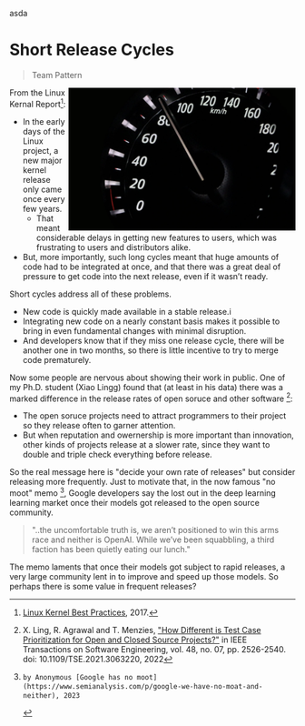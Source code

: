 asda

# Short Release Cycles
> Team Pattern

<img width=400 align=right 
src="releaseOfren.png">

From the Linux Kernal Report[^kernel]:

- In the early days of the Linux project, a new major kernel release
only came once every few years. 
  - That meant considerable delays in
getting new features to users, which was frustrating to users and
distributors alike. 
- But, more importantly, such long cycles meant
that huge amounts of code had to be integrated at once, and that
there was a great deal of pressure to get code into the next release,
even if it wasn’t ready.

Short cycles address all of these problems. 
- New code is quickly
made available in a stable release.i
- Integrating new code on a nearly
constant basis makes it possible to bring in even fundamental changes
with minimal disruption. 
- And developers know that if they miss one
release cycle, there will be another one in two months, so there
is little incentive to try to merge code prematurely.

Now some people are nervous about showing their work in public.
One of my Ph.D. student (Xiao Lingg) found that (at least in his data)
there was a marked difference in the release rates of open soruce
and other software [^xiao]:
- The open soruce projects need to attract programmers to their project
  so they release often to garner attention.
- But when reputation and owernership is more important than innovation,
  other kinds of projects release at a slower rate, since they want to
  double and triple check everything before release.

So the real message here is "decide your own rate of releases" but consider
releasing more frequently. Just to motivate that, in the now famous 
"no moot" memo [^moot], Google developers say the   lost out in the
deep learning
learning market once their models got released to the open source community.

> "..the uncomfortable truth is, we aren’t positioned to win this
arms race and neither is OpenAI. While we’ve been squabbling, a
third faction has been quietly eating our lunch."

The memo laments that once their models got subject to rapid releases,
a very large community lent in to improve and speed up those models. So
perhaps there is some value in frequent releases?


[^kernel]: [Linux Kernel Best Practices](https://go.pardot.com/l/6342/2017-10-24/3xr3f2/6342/188781/Publication_LinuxKernelReport_2017.pdf), 2017.
[^moot]:    by Anonymous [Google has no moot](https://www.semianalysis.com/p/google-we-have-no-moat-and-neither), 2023
[^xiao]: X. Ling, R. Agrawal and T. Menzies, ["How Different is Test Case Prioritization for Open and Closed Source Projects?"](https://arxiv.org/pdf/2008.00612.pdf) in IEEE Transactions on Software Engineering, vol. 48, no. 07, pp. 2526-2540.
doi: 10.1109/TSE.2021.3063220, 2022
